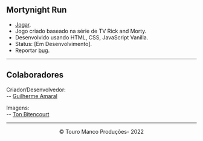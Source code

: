 ## Mortynight Run

- [Jogar](https://guimrl.github.io/mortynight-run/).
- Jogo criado baseado na série de TV Rick and Morty.
- Desenvolvido usando HTML, CSS, JavaScript Vanilla.
- Status: [Em Desenvolvimento].
- Reportar [bug](https://github.com/Guimrl/mortynight-run/issues).

<hr>

## Colaboradores

Criador/Desenvolvedor: <br>
-- [Guilherme Amaral](https://github.com/Guimrl)

Imagens: <br>
-- [Ton Bitencourt](https://www.instagram.com/tonbitencourt/)

<hr>

<div align="center">
    	&copy; Touro Manco Produções- 2022
</div>
